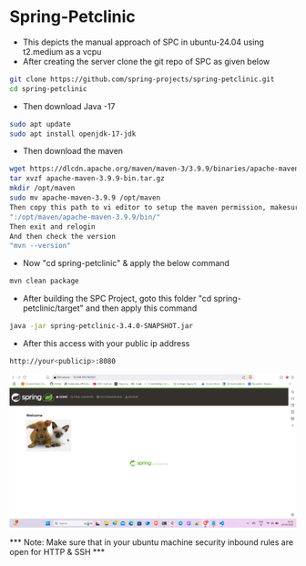 # Spring-Petclinic 

* This depicts the manual approach of SPC in ubuntu-24.04 using t2.medium as a vcpu
* After creating the server clone the git repo of SPC as given below

```bash
git clone https://github.com/spring-projects/spring-petclinic.git
cd spring-petclinic
```

* Then download Java -17

```bash 
sudo apt update 
sudo apt install openjdk-17-jdk
```

* Then download the maven 

```bash
wget https://dlcdn.apache.org/maven/maven-3/3.9.9/binaries/apache-maven-3.9.9-bin.tar.gz
tar xvzf apache-maven-3.9.9-bin.tar.gz
mkdir /opt/maven
sudo mv apache-maven-3.9.9 /opt/maven
Then copy this path to vi editor to setup the maven permission, makesure to keep the colon ":" after the available paths are shown, 
":/opt/maven/apache-maven-3.9.9/bin/"
Then exit and relogin
And then check the version
"mvn --version"
```

* Now "cd spring-petclinic" & apply the below command

```bash
mvn clean package
```

* After building the SPC Project, goto this folder "cd spring-petclinic/target" and then apply this command
  
```bash
java -jar spring-petclinic-3.4.0-SNAPSHOT.jar
```

* After this access with your public ip address 

```bash
http://your<publicip>:8080
```

![alt text](images/image.png)

*** Note: Make sure that in your ubuntu machine security inbound rules are open for HTTP & SSH ***
